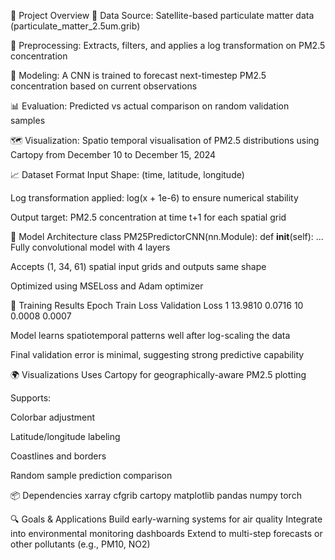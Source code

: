 📂 Project Overview
📡 Data Source: Satellite-based particulate matter data (particulate_matter_2.5um.grib)

🧹 Preprocessing: Extracts, filters, and applies a log transformation on PM2.5 concentration

🧠 Modeling: A CNN is trained to forecast next-timestep PM2.5 concentration based on current observations

📊 Evaluation: Predicted vs actual comparison on random validation samples

🗺️ Visualization: Spatio temporal visualisation of PM2.5 distributions using Cartopy from December 10 to December 15, 2024


📈 Dataset Format
Input Shape: (time, latitude, longitude)

Log transformation applied: log(x + 1e-6) to ensure numerical stability

Output target: PM2.5 concentration at time t+1 for each spatial grid

🧠 Model Architecture
class PM25PredictorCNN(nn.Module):
    def __init__(self):
        ...
Fully convolutional model with 4 layers

Accepts (1, 34, 61) spatial input grids and outputs same shape

Optimized using MSELoss and Adam optimizer

🧪 Training Results
Epoch	Train Loss	Validation Loss
1	13.9810	0.0716
10	0.0008	0.0007

Model learns spatiotemporal patterns well after log-scaling the data

Final validation error is minimal, suggesting strong predictive capability

🌍 Visualizations
Uses Cartopy for geographically-aware PM2.5 plotting

Supports:

Colorbar adjustment

Latitude/longitude labeling

Coastlines and borders

Random sample prediction comparison

📦 Dependencies
xarray
cfgrib
cartopy
matplotlib
pandas
numpy
torch

🔍 Goals & Applications
Build early-warning systems for air quality
Integrate into environmental monitoring dashboards
Extend to multi-step forecasts or other pollutants (e.g., PM10, NO2)

